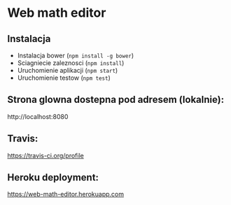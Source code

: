 # Web math editor

## Instalacja

- Instalacja bower (`npm install -g bower`)
- Sciagniecie zaleznosci (`npm install`)
- Uruchomienie aplikacji (`npm start`)
- Uruchomienie testow (`npm test`)

## Strona glowna dostepna pod adresem (lokalnie):

http://localhost:8080

## Travis:

https://travis-ci.org/profile

## Heroku deployment:

https://web-math-editor.herokuapp.com
